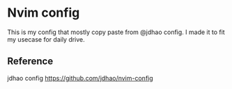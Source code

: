 # Nvim config
This is my config that mostly copy paste from @jdhao config. I made it to fit my usecase for daily drive.

## Reference
jdhao config https://github.com/jdhao/nvim-config

